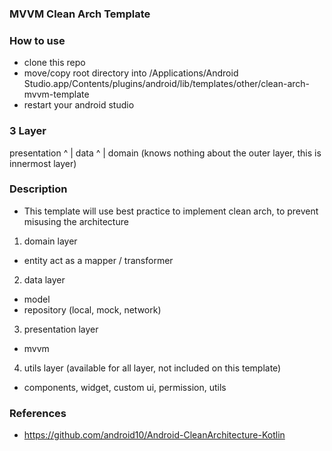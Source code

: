 ### MVVM Clean Arch Template

### How to use
- clone this repo
- move/copy root directory into /Applications/Android Studio.app/Contents/plugins/android/lib/templates/other/clean-arch-mvvm-template
- restart your android studio

### 3 Layer
presentation
    ^
    |
  data
    ^
    |
  domain (knows nothing about the outer layer, this is innermost layer)
  

### Description
- This template will use best practice to implement clean arch, to prevent misusing the architecture
1. domain layer
- entity act as a mapper / transformer
2. data layer
- model
- repository (local, mock, network)
3. presentation layer 
- mvvm
4. utils layer (available for all layer, not included on this template)
- components, widget, custom ui, permission, utils
     
     
### References
- https://github.com/android10/Android-CleanArchitecture-Kotlin
